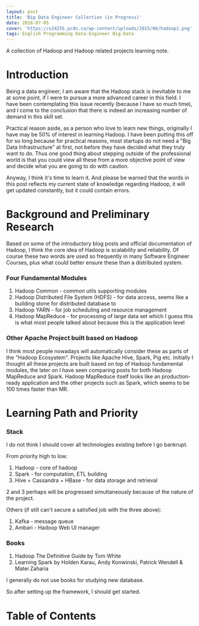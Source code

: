 ```yaml
---
layout: post
title: 'Big Data Engineer Collection (in Progress)'
date: 2018-07-05
cover: 'https://s24255.pcdn.co/wp-content/uploads/2015/06/hadoop1.png'
tags: English Programming Data-Engineer Big-Data
---
```


A collection of Hadoop and Hadoop related projects learning note.

# Introduction

Being a data engineer, I am aware that the Hadoop stack is inevitable to me at some point, if I were to pursue a more
advanced career in this field. I have been contemplating this issue recently (because I have so much time), and I come
to the conclusion that there is indeed an increasing number of demand in this skill set.

Practical reason aside, as a person who love to learn new things, originally I have may be 50% of interest in learning
Hadoop. I have been putting this off for so long because for practical reasons, most startups do not need a "Big Data
Infrastructure" at first, not before they have decided what they truly want to do. Thus one good thing about stepping
outside of the professional world is that you could view all these from a more objective point of view and decide what
you are going to do with caution.

Anyway, I think it's time to learn it. And please be warned that the words in this post reflects my current state of
knowledge regarding Hadoop, it will get updated constantly, but it could contain errors.


# Background and Preliminary Research

Based on some of the introductory blog posts and official documentation of Hadoop, I think the core idea of Hadoop is
scalability and reliability. Of course these two words are used so frequently in many Software Engineer Courses, plus
what could better ensure these than a distributed system.

### Four Fundamental Modules

1. Hadoop Common - common utils supporting modules
2. Hadoop Distributed File System (HDFS) - for data access, seems like a building stone for distributed database to
3. Hadoop YARN - for job scheduling and resource management
4. Hadoop MapReduce - for processing of large data set which I guess this is what most people talked about because
this is the application level

### Other Apache Project built based on Hadoop

I think most people nowadays will automatically consider these as parts of the "Hadoop Ecosystem". Projects like Apache
Hive, Spark, Pig etc. Initially I thought all these projects are built based on top of Hadoop fundamental modules,
the later on I have seen comparing posts for both Hadoop MapReduce and Spark. Hadoop MapReduce itself looks like an
production-ready application and the other projects such as Spark, which seems to be 100 times faster than MR.


# Learning Path and Priority

### Stack

I do not think I should cover all technologies existing before I go bankrupt.

From priority high to low:
1. Hadoop - core of hadoop
2. Spark - for computation, ETL building
3. Hive + Cassandra + HBase - for data storage and retrieval

2 and 3 perhaps will be progressed simultaneously because of the nature of the project.

Others (if still can't secure a satisfied job with the three above):
1. Kafka - message queue
2. Ambari - Hadoop Web UI manager

### Books

1. Hadoop The Definitive Guide by Tom White
2. Learning Spark by Holden Karau, Andy Konwinski, Patrick Wendell & Matei Zaharia

I generally do not use books for studying new database.

So after setting up the framework, I should get started.


# Table of Contents



